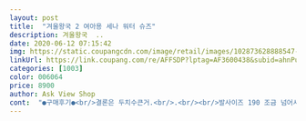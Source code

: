 ```yaml
---
layout: post 
title:  "겨울왕국 2 여아용 세나 워터 슈즈" 
description: 겨울왕국  ..
date: 2020-06-12 07:15:42 
img: https://static.coupangcdn.com/image/retail/images/102873628888547-84cc54b9-4f84-4e3d-9b42-438c50d3ba68.jpg 
linkUrl: https://link.coupang.com/re/AFFSDP?lptag=AF3600438&subid=ahnPublicAsk&pageKey=1541462372&itemId=2640115936&vendorItemId=70630956644&traceid=V0-113-45000321077b967c 
categories: [1003] 
color: 006064 
price: 8900 
author: Ask View Shop 
cont:  "●구매후기●<br/>결론은 두치수큰거.<br/>.<br/><br/>발사이즈 190 조금 넘어서 200 주문했는데 넘 딱맞아서 210으로 교환했어요.<br/>.<br/>바닥 밑창이 미끄럽지 않게 제작되어있어서 워터파크나 물놀이터에서 유용하거 신을수 있을 듯해요.<br/>.<br/>엘사 디자인을 아이가 선택한거라 주문했는데 생각보다 이뿌네요^^ 원단도 도톰해서 발보호에도 도움될것같아요.<br/>.<br/>저렴하게 구매 잘했네요^^<br/>한치수 크게 사라고해서 샀는데.<br/>.<br/>작더라고요.<br/>.<br/>그래서 교환하고 한치수 더 큰걸샀어요.<br/>.<br/><br/>" 
---
```


